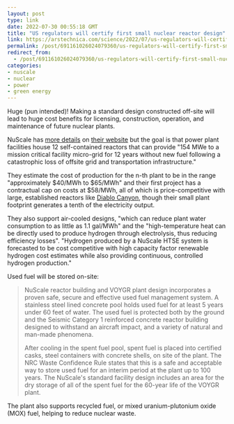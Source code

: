 ```yaml
---
layout: post
type: link
date: 2022-07-30 00:55:18 GMT
title: "US regulators will certify first small nuclear reactor design"
link: https://arstechnica.com/science/2022/07/us-regulators-will-certify-first-small-nuclear-reactor-design/
permalink: /post/691161026024079360/us-regulators-will-certify-first-small-nuclear
redirect_from: 
  - /post/691161026024079360/us-regulators-will-certify-first-small-nuclear
categories:
- nuscale
- nuclear
- power
- green energy
---
```

<p>Huge (pun intended)! Making a standard design constructed off-site will lead to huge cost benefits for licensing, construction, operation, and maintenance of future nuclear plants.</p>
<p>NuScale has <a href="https://www.nuscalepower.com/benefits/simplified-design">more details</a> on <a href="https://www.nuscalepower.com/environment/energy-issues">their website</a> but the goal is that power plant facilities house 12 self-contained reactors that can provide "154 MWe to a mission critical facility micro-grid for 12 years without new fuel following a catastrophic loss of offsite grid and transportation infrastructure."</p>
<p>They estimate the cost of production for the n-th plant to be in the range "approximately $40/MWh to $65/MWh" and their first project has a contractual cap on costs at $58/MWh, all of which is price-competitive with large, established reactors like <a href="https://en.wikipedia.org/wiki/Diablo_Canyon_Power_Plant">Diablo Canyon</a>, though their small plant footprint generates a tenth of the electricity output.</p> 
<p>They also support air-cooled designs, "which can reduce plant water consumption to as little as 1.1 gal/MWh" and the "high-temperature heat can be directly used to produce hydrogen through electrolysis, thus reducing efficiency losses". "Hydrogen produced by a NuScale HTSE system is forecasted to be cost competitive with high capacity factor renewable hydrogen cost estimates while also providing continuous, controlled hydrogen production."</p>
<p>Used fuel will be stored on-site:</p>
<blockquote><p>NuScale reactor building and VOYGR plant design incorporates a proven safe, secure and effective used fuel management system. A stainless steel lined concrete pool holds used fuel for at least 5 years under 60 feet of water. The used fuel is protected both by the ground and the Seismic Category 1 reinforced concrete reactor building designed to withstand an aircraft impact, and a variety of natural and man-made phenomena.</p>
<p>After cooling in the spent fuel pool, spent fuel is placed into certified casks, steel containers with concrete shells, on site of the plant. The NRC Waste Confidence Rule states that this is a safe and acceptable way to store used fuel for an interim period at the plant up to 100 years. The NuScale's standard facility design includes an area for the dry storage of all of the spent fuel for the 60-year life of the VOYGR plant.</p></blockquote>
<p>The plant also supports recycled fuel, or mixed uranium-plutonium oxide (MOX) fuel, helping to reduce nuclear waste.</p>







